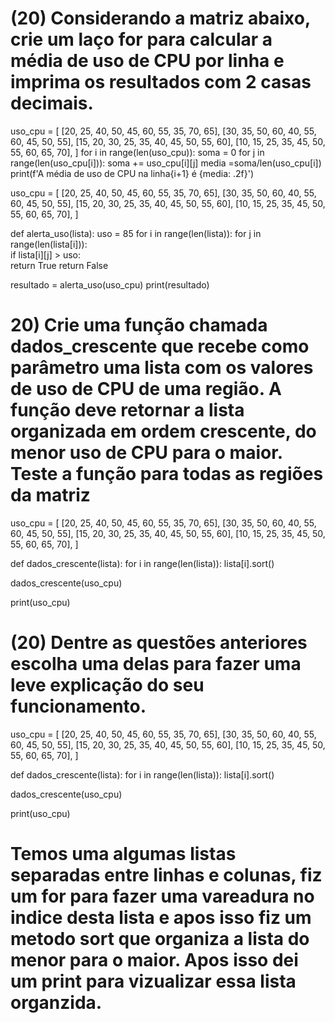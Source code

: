 # (20) Considerando a matriz abaixo, crie um laço for para calcular a média de uso de CPU por linha e imprima os resultados com 2 casas decimais.


uso_cpu = [
[20, 25, 40, 50, 45, 60, 55, 35, 70, 65],
[30, 35, 50, 60, 40, 55, 60, 45, 50, 55],
[15, 20, 30, 25, 35, 40, 45, 50, 55, 60],
[10, 15, 25, 35, 45, 50, 55, 60, 65, 70],
]
for i in range(len(uso_cpu)):
  soma = 0
  for j in range(len(uso_cpu[i])):
    soma += uso_cpu[i][j]
  media =soma/len(uso_cpu[i])
  print(f'A média de uso de CPU na linha{i+1} é {media: .2f}')

  uso_cpu = [
    [20, 25, 40, 50, 45, 60, 55, 35, 70, 65],
    [30, 35, 50, 60, 40, 55, 60, 45, 50, 55],
    [15, 20, 30, 25, 35, 40, 45, 50, 55, 60],
    [10, 15, 25, 35, 45, 50, 55, 60, 65, 70],
]

def alerta_uso(lista):
    uso = 85
    for i in range(len(lista)): 
        for j in range(len(lista[i])):  
            if lista[i][j] > uso:  
                return True
    return False  


resultado = alerta_uso(uso_cpu)
print(resultado)

# 20) Crie uma função chamada dados_crescente que recebe como parâmetro uma lista com os valores de uso de CPU de uma região. A função deve retornar a lista organizada em ordem crescente, do menor uso de CPU para o maior. Teste a função para todas as regiões da matriz

uso_cpu = [
    [20, 25, 40, 50, 45, 60, 55, 35, 70, 65],
    [30, 35, 50, 60, 40, 55, 60, 45, 50, 55],
    [15, 20, 30, 25, 35, 40, 45, 50, 55, 60],
    [10, 15, 25, 35, 45, 50, 55, 60, 65, 70],
]

def dados_crescente(lista):
    for i in range(len(lista)):
        lista[i].sort() 

dados_crescente(uso_cpu)

print(uso_cpu)

# (20) Dentre as questões anteriores escolha uma delas para fazer uma leve explicação do seu funcionamento.
uso_cpu = [
    [20, 25, 40, 50, 45, 60, 55, 35, 70, 65],
    [30, 35, 50, 60, 40, 55, 60, 45, 50, 55],
    [15, 20, 30, 25, 35, 40, 45, 50, 55, 60],
    [10, 15, 25, 35, 45, 50, 55, 60, 65, 70],
]

def dados_crescente(lista):
    for i in range(len(lista)):
        lista[i].sort() 

dados_crescente(uso_cpu)

print(uso_cpu)

# Temos uma algumas listas separadas entre linhas e colunas, fiz um for para fazer uma vareadura no indice desta lista e apos isso fiz um metodo sort que organiza a lista do menor para o maior. Apos isso dei um print para vizualizar essa lista organzida.
